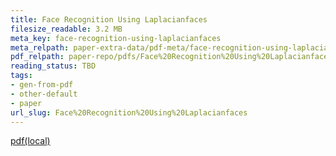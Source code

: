 ```yaml
---
title: Face Recognition Using Laplacianfaces
filesize_readable: 3.2 MB
meta_key: face-recognition-using-laplacianfaces
meta_relpath: paper-extra-data/pdf-meta/face-recognition-using-laplacianfaces.yaml
pdf_relpath: paper-repo/pdfs/Face%20Recognition%20Using%20Laplacianfaces.pdf
reading_status: TBD
tags:
- gen-from-pdf
- other-default
- paper
url_slug: Face%20Recognition%20Using%20Laplacianfaces
---
```


[pdf(local)](../../paper-repo/pdfs/Face%20Recognition%20Using%20Laplacianfaces.pdf)

